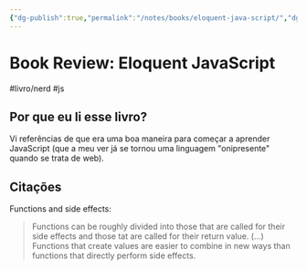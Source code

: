 ```yaml
---
{"dg-publish":true,"permalink":"/notes/books/eloquent-java-script/","dgHomeLink":true,"dgPassFrontmatter":false,"dgShowBacklinks":true,"dgShowLocalGraph":true}
---
```


# Book Review: Eloquent JavaScript

#livro/nerd #js

## Por que eu li esse livro?

Vi referências de que era uma boa maneira para começar a aprender JavaScript (que a meu ver já se tornou uma linguagem "onipresente" quando se trata de web).

## Citações

Functions and side effects:

> Functions can be roughly divided into those that are called for their side effects and those tat are called for their return value.
> (...) Functions that create values are easier to combine in new ways than functions that directly perform side effects.


